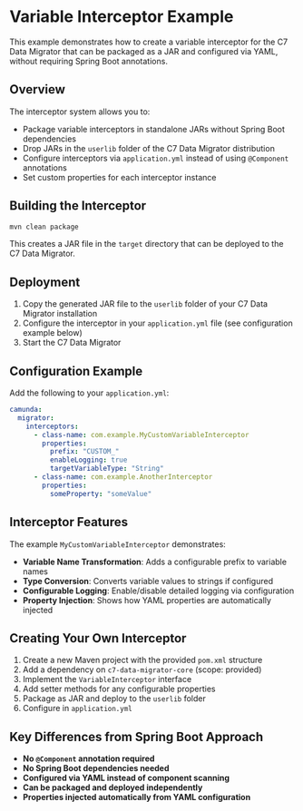 # Variable Interceptor Example

This example demonstrates how to create a variable interceptor for the C7 Data Migrator that can be packaged as a JAR and configured via YAML, without requiring Spring Boot annotations.

## Overview

The interceptor system allows you to:
- Package variable interceptors in standalone JARs without Spring Boot dependencies
- Drop JARs in the `userlib` folder of the C7 Data Migrator distribution
- Configure interceptors via `application.yml` instead of using `@Component` annotations
- Set custom properties for each interceptor instance

## Building the Interceptor

```bash
mvn clean package
```

This creates a JAR file in the `target` directory that can be deployed to the C7 Data Migrator.

## Deployment

1. Copy the generated JAR file to the `userlib` folder of your C7 Data Migrator installation
2. Configure the interceptor in your `application.yml` file (see configuration example below)
3. Start the C7 Data Migrator

## Configuration Example

Add the following to your `application.yml`:

```yaml
camunda:
  migrator:
    interceptors:
      - class-name: com.example.MyCustomVariableInterceptor
        properties:
          prefix: "CUSTOM_"
          enableLogging: true
          targetVariableType: "String"
      - class-name: com.example.AnotherInterceptor
        properties:
          someProperty: "someValue"
```

## Interceptor Features

The example `MyCustomVariableInterceptor` demonstrates:

- **Variable Name Transformation**: Adds a configurable prefix to variable names
- **Type Conversion**: Converts variable values to strings if configured
- **Configurable Logging**: Enable/disable detailed logging via configuration
- **Property Injection**: Shows how YAML properties are automatically injected

## Creating Your Own Interceptor

1. Create a new Maven project with the provided `pom.xml` structure
2. Add a dependency on `c7-data-migrator-core` (scope: provided)
3. Implement the `VariableInterceptor` interface
4. Add setter methods for any configurable properties
5. Package as JAR and deploy to the `userlib` folder
6. Configure in `application.yml`

## Key Differences from Spring Boot Approach

- **No `@Component` annotation required**
- **No Spring Boot dependencies needed**
- **Configured via YAML instead of component scanning**
- **Can be packaged and deployed independently**
- **Properties injected automatically from YAML configuration**
